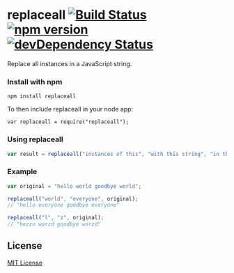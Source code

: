 # replaceall [![Build Status](https://travis-ci.org/leecrossley/replaceall.png?branch=master)](https://travis-ci.org/leecrossley/replaceall) [![npm version](https://badge.fury.io/js/replaceall.png)](https://npmjs.org/package/replaceall) [![devDependency Status](https://david-dm.org/leecrossley/replaceall/dev-status.png)](https://david-dm.org/leecrossley/replaceall#info=devDependencies)

Replace all instances in a JavaScript string.

### Install with npm

```
npm install replaceall
```

To then include replaceall in your node app:

```
var replaceall = require("replaceall");
```

### Using replaceall

```js
var result = replaceall("instances of this", "with this string", "in this string");
```

### Example

```js
var original = "hello world goodbye world";

replaceall("world", "everyone", original);
// "hello everyone goodbye everyone"

replaceall("l", "z", original);
// "hezzo worzd goodbye worzd"
```

## License

[MIT License](http://ilee.mit-license.org)
